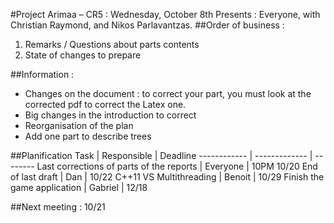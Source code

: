 #Project Arimaa – CR5 : Wednesday, October 8th
Presents : Everyone, with Christian Raymond, and Nikos Parlavantzas.
##Order of business :
1. Remarks / Questions about parts contents
2. State of changes to prepare

##Information :
- Changes on the document : to correct your part, you must look at the corrected pdf to correct the Latex one.
- Big changes in the introduction to correct
- Reorganisation of the plan
- Add one part to describe trees

##Planification
Task		|						Responsible	|	Deadline
------------ | ------------- | --------
Last corrections of parts of the reports	|			Everyone	|		10PM 10/20
End of last draft	|					       	Dan	|			10/22
C++11 VS Multithreading			 | 		Benoit		 | 	10/29
Finish the game application			 | 		Gabriel	 | 	12/18

##Next meeting : 10/21
